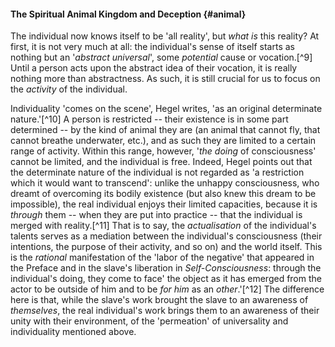 #### The Spiritual Animal Kingdom and Deception {#animal}

The individual now knows itself to be 'all reality', but *what is* this reality?
At first, it is not very much at all: the individual's sense of itself starts as
nothing but an '*abstract universal*', some *potential* cause or vocation.[^9]
Until a person acts upon the abstract idea of their vocation, it is really
nothing more than abstractness. As such, it is still crucial for us to focus on
the *activity* of the individual.

Individuality 'comes on the scene', Hegel writes, 'as an original determinate
nature.'[^10] A person is restricted -- their existence is in some part
determined -- by the kind of animal they are (an animal that cannot fly, that
cannot breathe underwater, etc.), and as such they are limited to a certain
range of activity. Within this range, however, '*the doing* of consciousness'
cannot be limited, and the individual is free. Indeed, Hegel points out that the
determinate nature of the individual is not regarded as 'a restriction which it
would want to transcend': unlike the unhappy consciousness, who dreamt of
overcoming its bodily existence (but also knew this dream to be impossible), the
real individual enjoys their limited capacities, because it is *through* them --
when they are put into practice -- that the individual is merged with
reality.[^11] That is to say, the *actualisation* of the individual's talents
serves as a mediation between the individual's consciousness (their intentions,
the purpose of their activity, and so on) and the world itself. This is the
*rational* manifestation of the 'labor of the negative' that appeared in the
Preface and in the slave's liberation in *Self-Consciousness*: through the
individual's doing, they come to face' the object as it has emerged from the
actor to be outside of him and to be *for him* as an *other*.'[^12] The
difference here is that, while the slave's work brought the slave to an
awareness of *themselves*, the real individual's work brings them to an
awareness of their unity with their environment, of the 'permeation' of
universality and individuality mentioned above.
